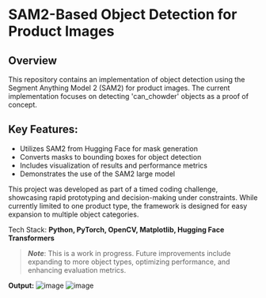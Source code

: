 # SAM2-Based Object Detection for Product Images

## Overview

This repository contains an implementation of object detection using the Segment Anything Model 2 (SAM2) for product images. The current implementation focuses on detecting 'can_chowder' objects as a proof of concept.
## Key Features:
- Utilizes SAM2 from Hugging Face for mask generation
- Converts masks to bounding boxes for object detection
- Includes visualization of results and performance metrics
- Demonstrates the use of the SAM2 large model

This project was developed as part of a timed coding challenge, showcasing rapid prototyping and decision-making under constraints. While currently limited to one product type, the framework is designed for easy expansion to multiple object categories.

Tech Stack: **Python, PyTorch, OpenCV, Matplotlib, Hugging Face Transformers**

>***Note***: This is a work in progress. Future improvements include expanding to more object types, optimizing performance, and enhancing evaluation metrics.

**Output:**
![image](https://github.com/user-attachments/assets/fcbf9092-1b53-42e4-94a7-7373a4f39fdc)
![image](https://github.com/user-attachments/assets/d2048a95-1388-4e65-94b7-6f95be71a4fc)
